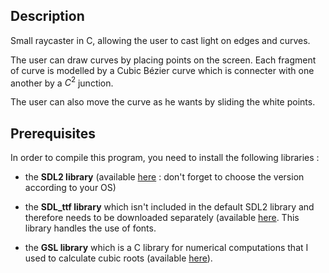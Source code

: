 ## Description

Small raycaster in C, allowing the user to cast light on edges and curves.

The user can draw curves by placing points on the screen. Each fragment of curve is modelled by a Cubic Bézier curve which is connecter with one another by a $C^2$ junction. 

The user can also move the curve as he wants by sliding the white points.

## Prerequisites

In order to compile this program, you need to install the following libraries :

- the **SDL2 library** (available [here](https://github.com/libsdl-org/SDL/releases/tag/release-2.24.1) : don't forget to choose the version according to your OS)

- the **SDL_ttf library** which isn't included in the default SDL2 library and therefore needs to be downloaded separately (available [here](https://github.com/libsdl-org/SDL_ttf/releases). This library handles the use of fonts.

- the **GSL library** which is a C library for numerical computations that I used to calculate cubic roots (available [here](https://solarianprogrammer.com/2020/01/26/getting-started-gsl-gnu-scientific-library-windows-macos-linux/#gsl_installation_macos)).


